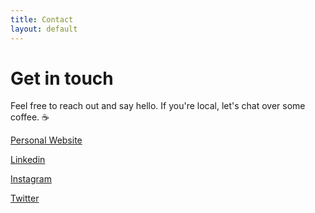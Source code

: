 ```yaml
---
title: Contact
layout: default
---
```


# Get in touch

Feel free to reach out and say hello. If you're local, let's chat over some coffee. ☕️

[Personal Website](https://chriscelaya.xyz)

[Linkedin](https://www.linkedin.com/in/christophercelaya/)

[Instagram](https://www.instagram.com/chriscelaya/)

[Twitter](https://www.twitter.com/Im_Mr_Chris/)
